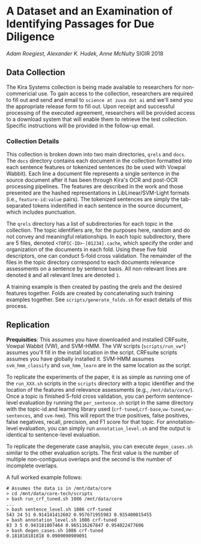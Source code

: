 # A Dataset and an Examination of Identifying Passages for Due Diligence
*Adam Roegiest, Alexander K. Hudek, Anne McNulty*
SIGIR 2018

## Data Collection
The Kira Systems collection is being made available to researchers for non-commericial use. To gain access to the collection, researchers are required to fill out and send and email  to `science at zuva dot ai` and we'll send you the appropriate release form to fill out. Upon receipt and successful processing of the executed agreement, researchers will be provided access to a download system that will enable them to retrieve the test collection. Specific instructions will be provided in the follow-up email. 

### Collection Details

This collection is broken down into two main directories, `qrels` and `docs`. The `docs` directory contains each document in the collection formatted into each sentence features or tokenized sentences (to be used with Vowpal Wabbit). Each line a document file represents a single sentence in the source document after it has been through Kira's OCR and post-OCR processing pipelines. The features are described in the work and those presented are the hashed representations in LibLinear/SVM-Light formats (i.e., `feature-id:value` pairs). The tokenized sentences are simply the tab-separated tokens indentified in each sentence in the source document, which includes punctuation. 

The `qrels` directory has a list of subdirectories for each topic in the collection. The topic identifiers are, for the purposes here, random and do not convey and meaningful relationships. In each topic subdirectory, there are 5 files, denoted `<TOPIC-ID>-[01234].cache`, which specify the order and organization of the documents in each fold. Using these five fold descriptors, one can conduct 5-fold cross validation. The remainder of the files in the topic directory correspond to each documents relevance assessments on a sentence by sentence basis. All non-relevant lines are denoted `B` and all relevant lines are denoted `1`.

A training example is then created by pasting the qrels and the desired features together. Folds are created by concatenating such training examples together. See `scripts/generate_folds.sh` for exact details of this process.

## Replication

**Prequisities**: This assumes you have downloaded and installed CRFsuite, Vowpal Wabbit (VW), and SVM-HMM. The VW scripts (`scripts/run_vw*`) assumes you'll fill in the install location in the script. CRFsuite scripts assumes you have globally installed it. SVM-HMM assumes `svm_hmm_classify` and `svm_hmm_learn` are in the same location as the script. 

To replicate the experiments of the paper, it is as simple as running one of the `run_XXX.sh` scripts in the `scripts` directory with a topic identifier and the location of the features and relevance assessments (e.g., `/mnt/data/core/`). Once a topic is finished 5-fold cross validation, you can perform sentence-level evaluation by running the `per_sentence.sh` script in the same directory with the topic-id and learning library used (`crf-tuned`,`crf-base`,`vw-tuned`,`vw-sentences`, and `svm-hmm`). This will report the true positives, false positives, false negatives, recall, precision, and F1 score for that topic. For annotation-level evaluation, you can simply run `annotation_level.sh` and the output is identical to sentence-level evaluation.

To replicate the degenerate case anaylsis, you can execute `degen_cases.sh` similar to the other evaluation scripts. The first value is the number of multiple non-contiguous overlaps and the second is the number of incomplete overlaps.

A full worked example follows:
~~~~~~
# Assumes the data is in /mnt/data/core
> cd /mnt/data/core-tech/scripts
> bash run_crf_tuned.sh 1086 /mnt/data/core
... 
> bash sentence_level.sh 1086 crf-tuned
543 24 51 0.914141412602 0.957671955983 0.935400015455
> bash annotation_level.sh 1086 crf-tuned
83 3 5 0.943181807464 0.965116267847 0.954022477606
> bash degen_cases.sh 1086 crf-tuned
0.181818181818 0.0909090909091
~~~~~~
